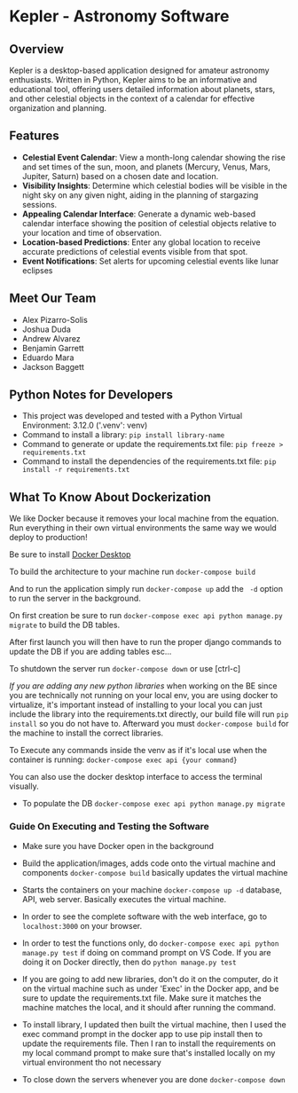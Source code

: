 # Kepler - Astronomy Software

## Overview
Kepler is a desktop-based application designed for amateur astronomy enthusiasts. Written in Python, Kepler aims to be an informative and educational tool, offering users detailed information about planets, stars, and other celestial objects in the context of a calendar for effective organization and planning. 

## Features
- **Celestial Event Calendar**: View a month-long calendar showing the rise and set times of the sun, moon, and planets (Mercury, Venus, Mars, Jupiter, Saturn) based on a chosen date and location.
- **Visibility Insights**: Determine which celestial bodies will be visible in the night sky on any given night, aiding in the planning of stargazing sessions.
- **Appealing Calendar Interface**: Generate a dynamic web-based calendar interface showing the position of celestial objects relative to your location and time of observation.
- **Location-based Predictions**: Enter any global location to receive accurate predictions of celestial events visible from that spot.
- **Event Notifications**: Set alerts for upcoming celestial events like lunar eclipses

## Meet Our Team
- Alex Pizarro-Solis
- Joshua Duda 
- Andrew Alvarez
- Benjamin Garrett
- Eduardo Mara
- Jackson Baggett

## Python Notes for Developers
- This project was developed and tested with a Python Virtual Environment: 3.12.0 ('.venv': venv)
- Command to install a library: `pip install library-name`
- Command to generate or update the requirements.txt file: `pip freeze > requirements.txt`
- Command to install the dependencies of the requirements.txt file: `pip install -r requirements.txt`

## What To Know About Dockerization
We like Docker because it removes your local machine from the equation. Run everything in their own virtual environments the same way we would deploy to production!

Be sure to install [Docker Desktop](https://www.docker.com/products/docker-desktop/)

To build the architecture to your machine run `docker-compose build`

And to run the application simply run `docker-compose up` add the ` -d` option to run the server in the background.

On first creation be sure to run `docker-compose exec api python manage.py migrate` to build the DB tables.

After first launch you will then have to run the proper django commands to update the DB if you are adding tables esc...

To shutdown the server run `docker-compose down` or use [ctrl-c]

*If you are adding any new python libraries* when working on the BE since you are technically not running on your local env, you are using docker to virtualize, it's important instead of installing to your local you can just include the library into the requirements.txt directly, our build file will run `pip install` so you do not have to. Afterward you must `docker-compose build` for the machine to install the correct libraries.

To Execute any commands inside the venv as if it's local use when the container is running:
`docker-compose exec api {your command}`

You can also use the docker desktop interface to access the terminal visually.

- To populate the DB
`docker-compose exec api python manage.py migrate`

### Guide On Executing and Testing the Software 
- Make sure you have Docker open in the background

- Build the application/images, adds code onto the virtual machine and components `docker-compose build` basically updates the virtual machine 

- Starts the containers on your machine `docker-compose up -d` database, API, web server. Basically executes the virtual machine. 

- In order to see the complete software with the web interface, go to ` localhost:3000` on your browser.

- In order to test the functions only, do `docker-compose exec api python manage.py test` if doing on command prompt on VS Code. If you are doing it on Docker directly, then do `python manage.py test`

- If you are going to add new libraries, don't do it on the computer, do it on the virtual machine such as under 'Exec' in the Docker app, and be sure to update the requirements.txt file. Make sure it matches the machine matches the local, and it should after running the command. 

- To install library, I updated then built the virtual machine, then I used the exec command prompt in the docker app to use pip install then to update the requirements file. Then I ran to install the requirements on my local command prompt to make sure that's installed locally on my virtual environment tho not necessary

- To close down the servers whenever you are done `docker-compose down`



